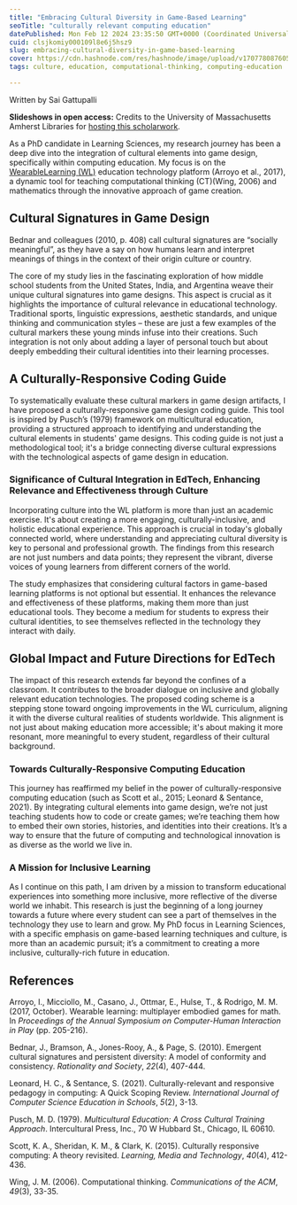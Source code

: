 ```yaml
---
title: "Embracing Cultural Diversity in Game-Based Learning"
seoTitle: "culturally relevant computing education"
datePublished: Mon Feb 12 2024 23:35:50 GMT+0000 (Coordinated Universal Time)
cuid: clsjkomiy000109l8e6j5hsz9
slug: embracing-cultural-diversity-in-game-based-learning
cover: https://cdn.hashnode.com/res/hashnode/image/upload/v1707780876054/5745dfc2-652b-4df4-964d-79b885be1d5f.jpeg
tags: culture, education, computational-thinking, computing-education

---
```


Written by Sai Gattupalli

**Slideshows in open access:** Credits to the University of Massachusetts Amherst Libraries for [hosting this scholarwork](https://scholarworks.umass.edu/education_working_papers/11/).

As a PhD candidate in Learning Sciences, my research journey has been a deep dive into the integration of cultural elements into game design, specifically within computing education. My focus is on the [WearableLearning (WL)](http://wearablelearning.org/) education technology platform (Arroyo et al., 2017), a dynamic tool for teaching computational thinking (CT)(Wing, 2006) and mathematics through the innovative approach of game creation.

## **Cultural Signatures in Game Design**

Bednar and colleagues (2010, p. 408) call cultural signatures are “socially meaningful”, as they have a say on how humans learn and interpret meanings of things in the context of their origin culture or country.

The core of my study lies in the fascinating exploration of how middle school students from the United States, India, and Argentina weave their unique cultural signatures into game designs. This aspect is crucial as it highlights the importance of cultural relevance in educational technology. Traditional sports, linguistic expressions, aesthetic standards, and unique thinking and communication styles – these are just a few examples of the cultural markers these young minds infuse into their creations. Such integration is not only about adding a layer of personal touch but about deeply embedding their cultural identities into their learning processes.

## **A Culturally-Responsive Coding Guide**

To systematically evaluate these cultural markers in game design artifacts, I have proposed a culturally-responsive game design coding guide. This tool is inspired by Pusch’s (1979) framework on multicultural education, providing a structured approach to identifying and understanding the cultural elements in students' game designs. This coding guide is not just a methodological tool; it's a bridge connecting diverse cultural expressions with the technological aspects of game design in education.

### **Significance of Cultural Integration in EdTech, Enhancing Relevance and Effectiveness through Culture**

Incorporating culture into the WL platform is more than just an academic exercise. It's about creating a more engaging, culturally-inclusive, and holistic educational experience. This approach is crucial in today's globally connected world, where understanding and appreciating cultural diversity is key to personal and professional growth. The findings from this research are not just numbers and data points; they represent the vibrant, diverse voices of young learners from different corners of the world.

The study emphasizes that considering cultural factors in game-based learning platforms is not optional but essential. It enhances the relevance and effectiveness of these platforms, making them more than just educational tools. They become a medium for students to express their cultural identities, to see themselves reflected in the technology they interact with daily.

## **Global Impact and Future Directions for EdTech**

The impact of this research extends far beyond the confines of a classroom. It contributes to the broader dialogue on inclusive and globally relevant education technologies. The proposed coding scheme is a stepping stone toward ongoing improvements in the WL curriculum, aligning it with the diverse cultural realities of students worldwide. This alignment is not just about making education more accessible; it's about making it more resonant, more meaningful to every student, regardless of their cultural background.

### **Towards Culturally-Responsive Computing Education**

This journey has reaffirmed my belief in the power of culturally-responsive computing education (such as Scott et al., 2015; Leonard & Sentance, 2021). By integrating cultural elements into game design, we’re not just teaching students how to code or create games; we’re teaching them how to embed their own stories, histories, and identities into their creations. It’s a way to ensure that the future of computing and technological innovation is as diverse as the world we live in.

### **A Mission for Inclusive Learning**

As I continue on this path, I am driven by a mission to transform educational experiences into something more inclusive, more reflective of the diverse world we inhabit. This research is just the beginning of a long journey towards a future where every student can see a part of themselves in the technology they use to learn and grow. My PhD focus in Learning Sciences, with a specific emphasis on game-based learning techniques and culture, is more than an academic pursuit; it’s a commitment to creating a more inclusive, culturally-rich future in education.

## **References**

Arroyo, I., Micciollo, M., Casano, J., Ottmar, E., Hulse, T., & Rodrigo, M. M. (2017, October). Wearable learning: multiplayer embodied games for math. In *Proceedings of the Annual Symposium on Computer-Human Interaction in Play* (pp. 205-216).

Bednar, J., Bramson, A., Jones-Rooy, A., & Page, S. (2010). Emergent cultural signatures and persistent diversity: A model of conformity and consistency. *Rationality and Society*, *22*(4), 407-444.

Leonard, H. C., & Sentance, S. (2021). Culturally-relevant and responsive pedagogy in computing: A Quick Scoping Review. *International Journal of Computer Science Education in Schools*, *5*(2), 3-13.

Pusch, M. D. (1979). *Multicultural Education: A Cross Cultural Training Approach*. Intercultural Press, Inc., 70 W Hubbard St., Chicago, IL 60610.

Scott, K. A., Sheridan, K. M., & Clark, K. (2015). Culturally responsive computing: A theory revisited. *Learning, Media and Technology*, *40*(4), 412-436.

Wing, J. M. (2006). Computational thinking. *Communications of the ACM*, *49*(3), 33-35.